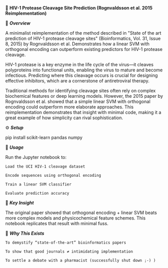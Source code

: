 🧬 **HIV-1 Protease Cleavage Site Prediction (Rognvaldsson et al. 2015 Reimplementation)**

📌 ***Overview***

A minimalist reimplementation of the method described in "State of the art prediction of HIV-1 protease cleavage sites" (Bioinformatics, Vol. 31, Issue 8, 2015) by Rognvaldsson et al.
Demonstrates how a linear SVM with orthogonal encoding can outperform existing predictors for HIV-1 protease cleavage.

HIV-1 protease is a key enzyme in the life cycle of the virus—it cleaves polyproteins into functional units, enabling the virus to mature and become infectious. Predicting where this cleavage occurs is crucial for designing effective inhibitors, which are a cornerstone of antiretroviral therapy.

Traditional methods for identifying cleavage sites often rely on complex biochemical features or deep learning models. However, the 2015 paper by Rognvaldsson et al. showed that a simple linear SVM with orthogonal encoding could outperform more elaborate approaches. This reimplementation demonstrates that insight with minimal code, making it a great example of how simplicity can rival sophistication.

⚙️ ***Setup***

pip install scikit-learn pandas numpy

🚀 ***Usage***

Run the Jupyter notebook to:

    Load the UCI HIV-1 cleavage dataset

    Encode sequences using orthogonal encoding

    Train a linear SVM classifier

    Evaluate prediction accuracy

🧠 ***Key Insight***

The original paper showed that orthogonal encoding + linear SVM beats more complex models and physicochemical feature schemes.  This notebook replicates that result with minimal fuss.

💬 ***Why This Exists***

    To demystify “state-of-the-art” bioinformatics papers

    To show that good journals ≠ intimidating implementation

    To settle a debate with a pharmacist (successfully shut down ;-) )
